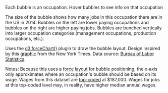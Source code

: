 Each bubble is an occupation. Hover bubbles to see info on that occupation

The size of the bubble shows how many jobs in this occupation there are in the 
US in 2014. Bubbles on the left are lower paying occupations
and bubbles on the right are higher paying jobs. Bubbles are bunched vertically 
into larger occupation categories (management occupations,
production occupations, etc.).

Uses the [d3.forceChart()](https://github.com/armollica/force-chart) plugin to draw the bubble layout.
Design inspired by this [graphic](http://www.nytimes.com/interactive/2013/05/25/sunday-review/corporate-taxes.html) from the New York Times.
Data source: [Bureau of Labor Statistics](http://www.bls.gov/emp/tables.htm).

Notes: Because this uses a [force layout](https://github.com/mbostock/d3/wiki/Force-Layout) for bubble positioning, the x-axis only
approximates where an occupation's bubble should be based on its wage. Wages from this dataset are [top-coded](https://en.wikipedia.org/wiki/Top-coded)
at $187,000. Wages for jobs at this top-coded level may, in reality, have higher median annual wages.
